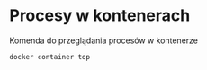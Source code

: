 # Procesy w kontenerach
Komenda do przeglądania procesów w kontenerze  
```commandline 
docker container top  
```  
  